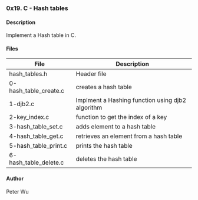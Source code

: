 ### 0x19. C - Hash tables

#### Description
Implement a Hash table in C. 

#### Files
File | Description
---|---
hash\_tables.h | Header file 
0-hash\_table\_create.c | creates a hash table
1-djb2.c | Implment a Hashing function using djb2 algorithm
2-key\_index.c | function to get the index of a key
3-hash\_table\_set.c | adds element to a hash table
4-hash\_table\_get.c | retrieves an element from a hash table
5-hash\_table\_print.c | prints the hash table
6-hash\_table\_delete.c | deletes the hash table


#### Author
Peter Wu
